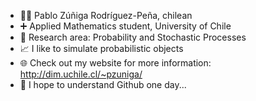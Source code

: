 - 🚶‍♂️  Pablo Zúñiga Rodríguez-Peña, chilean
- ➕ Applied Mathematics student, University of Chile
- 🎲 Research area: Probability and Stochastic Processes
- 📈 I like to simulate probabilistic objects
- 🌐 Check out my website for more information: http://dim.uchile.cl/~pzuniga/
- 🙏 I hope to understand Github one day...

<!---
pabloisaacalexz/pabloisaacalexz is a ✨ special ✨ repository because its `README.md` (this file) appears on your GitHub profile.
You can click the Preview link to take a look at your changes.
--->
